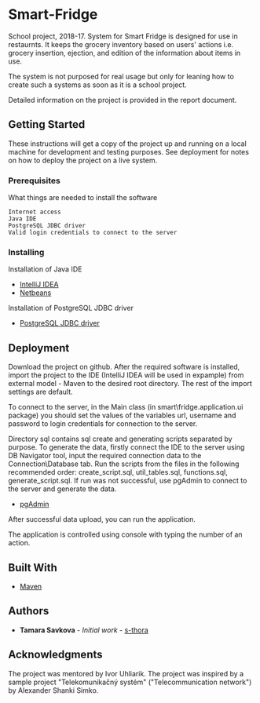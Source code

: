 # Smart-Fridge

School project, 2018-17.
System for Smart Fridge is designed for use in restaurnts.
It keeps the grocery inventory based on users' actions
i.e. grocery insertion, ejection, and edition of the information about items in use.

The system is not purposed for real usage but only for leaning how to create such a systems as soon as it is a school project.

Detailed information on the project is provided in the report document.

## Getting Started

These instructions will get a copy of the project up and running on a local machine for development and testing purposes.
See deployment for notes on how to deploy the project on a live system.

### Prerequisites

What things are needed to install the software

```
Internet access
Java IDE
PostgreSQL JDBC driver
Valid login credentials to connect to the server
```

### Installing

Installation of Java IDE

* [IntelliJ IDEA](https://www.jetbrains.com/idea)
* [Netbeans](https://netbeans.org/downloads/index.html)

Installation of PostgreSQL JDBC driver

* [PostgreSQL JDBC driver](https://jdbc.postgresql.org/download.html)

## Deployment

Download the project on github. After the required software is installed, 
import the project to the IDE (IntelliJ IDEA will be used in expample) from external model - Maven to the desired root directory.
The rest of the import settings are default.

To connect to the server, in the Main class (in smart\fridge.application.ui package)
you should set the values of the variables url, username and password to login credentials for connection to the server.

Directory sql contains sql create and generating scripts separated by purpose. 
To generate the data, firstly connect the IDE to the server using DB Navigator tool, 
input the required connection data to the Connection\Database tab.
Run the scripts from the files in the following recommended order: 
create_script.sql, util_tables.sql, functions.sql, generate_script.sql. 
If run was not successful, use pgAdmin to connect to the server and generate the data.
* [pgAdmin](https://www.pgadmin.org/download/)

After successful data upload, you can run the application.

The application is controlled using console with typing the number of an action.

## Built With

* [Maven](https://maven.apache.org/)

## Authors

* **Tamara Savkova** - *Initial work* - [s-thora](https://github.com/s-thora)

## Acknowledgments
The project was mentored by Ivor Uhliarik.
The project was inspired by a sample project "Telekomunikačný systém" ("Telecommunication network") by Alexander Shanki Simko.

